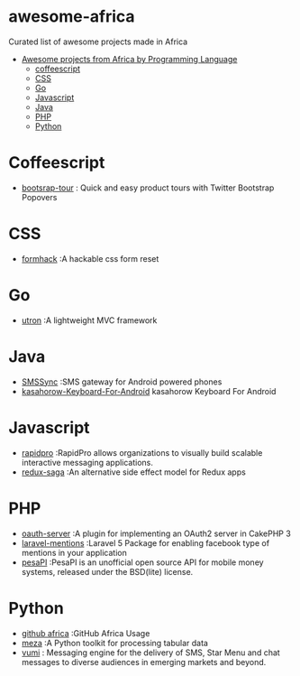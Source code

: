 # awesome-africa
Curated list of awesome projects made in Africa

- [Awesome projects from Africa by Programming Language]()
  - [coffeescript](#coffeescript)
  - [ CSS ](#css)
  - [ Go ](#go)
  - [ Javascript ](#javascript)
  - [ Java ](#java)
  - [ PHP ](#PHP)
  - [ Python ](#python)

# Coffeescript

* [bootsrap-tour](https://github.com/sorich87/bootstrap-tour) : Quick and easy product tours with Twitter Bootstrap Popovers

# CSS
* [formhack](https://github.com/ireade/formhack) :A hackable css form reset


# Go
* [utron](https://github.com/gernest/utron) :A lightweight MVC framework

# Java
* [SMSSync](https://github.com/ushahidi/SMSSync) :SMS gateway for Android powered phones
* [kasahorow-Keyboard-For-Android](https://github.com/eyedol/kasahorow-Keyboard-For-Android) kasahorow Keyboard For Android

# Javascript

* [rapidpro](https://github.com/rapidpro/rapidpro) :RapidPro allows organizations to visually build scalable interactive messaging applications.
* [redux-saga](https://github.com/yelouafi/redux-saga) :An alternative side effect model for Redux apps


# PHP
* [oauth-server](https://github.com/uafrica/oauth-server) :A plugin for implementing an OAuth2 server in CakePHP 3
* [laravel-mentions](https://github.com/unicodeveloper/laravel-mentions) :Laravel 5 Package for enabling facebook type of mentions in your application
* [pesaPI](https://github.com/pluspeople/pesaPi) :PesaPI is an unofficial open source API for mobile money systems, released under the BSD(lite) license.



# Python
* [github africa](https://github.com/codeafrica/github-africa) :GitHub Africa Usage
* [meza](https://github.com/reubano/meza) :A Python toolkit for processing tabular data
* [vumi](https://github.com/praekelt/vumi) : Messaging engine for the delivery of SMS, Star Menu and chat messages to diverse audiences in emerging markets and beyond.
